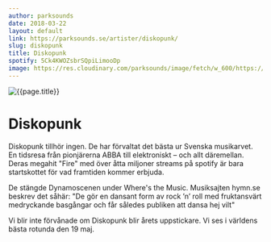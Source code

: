 ```yaml
---
author: parksounds
date: 2018-03-22
layout: default
link: https://parksounds.se/artister/diskopunk/
slug: diskopunk
title: Diskopunk
spotify: 5Ck4KWOZsbrSQpiLimooDp
image: https://res.cloudinary.com/parksounds/image/fetch/w_600/https://parksounds.se/images/artists/dead-park-sounds-2018.jpg
---
```


![{{page.title}}]({{page.image}})

# Diskopunk

Diskopunk tillhör ingen. De har förvaltat det bästa ur Svenska musikarvet. En tidsresa från pionjärerna ABBA till elektroniskt – och allt däremellan. Deras megahit "Fire" med över åtta miljoner streams på spotify är bara startskottet för vad framtiden kommer erbjuda. 

De stängde Dynamoscenen under Where's the Music. Musiksajten hymn.se beskrev det såhär:
"De gör en dansant form av rock ’n’ roll med fruktansvärt medryckande basgångar och får således publiken att dansa hej vilt" 

Vi blir inte förvånade om Diskopunk blir årets uppstickare. Vi ses i världens bästa rotunda den 19 maj.
